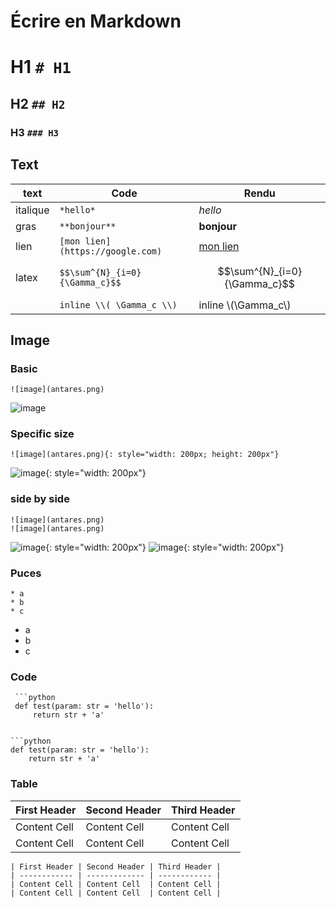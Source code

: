 # Écrire en Markdown
# H1 `# H1`

## H2 `## H2`

### H3 `### H3`

## Text

|  text | Code  | Rendu  |
| ------------ | ------------ | ------------ |
|  italique | `*hello*`  | *hello*  |
|  gras | `**bonjour**`  | **bonjour**  |
|  lien |  ```[mon lien](https://google.com)``` |  [mon lien](https://google.com) |
| latex | `$$\sum^{N}_{i=0}{\Gamma_c}$$` | $$\sum^{N}_{i=0}{\Gamma_c}$$ |
|| `inline \\( \Gamma_c \\)` |inline \\(\Gamma_c\\) |


## Image
### Basic
```
![image](antares.png)
```

![image](antares.png)

### Specific size
```
![image](antares.png){: style="width: 200px; height: 200px"}
```
![image](antares.png){: style="width: 200px"}

### side by side
```
![image](antares.png)
![image](antares.png)
```
![image](antares.png){: style="width: 200px"}
![image](antares.png){: style="width: 200px"}

### Puces
```
* a
* b
* c
```

* a
* b
* c


### Code

```
 ```python
 def test(param: str = 'hello'):
     return str + 'a'
 ```
```

```python
def test(param: str = 'hello'):
    return str + 'a'

```


### Table

| First Header | Second Header | Third Header |
| ------------ | ------------- | ------------ |
| Content Cell | Content Cell  | Content Cell |
| Content Cell | Content Cell  | Content Cell |

```
| First Header | Second Header | Third Header |
| ------------ | ------------- | ------------ |
| Content Cell | Content Cell  | Content Cell |
| Content Cell | Content Cell  | Content Cell |
```

